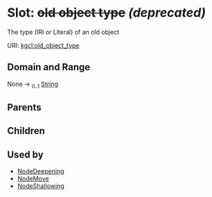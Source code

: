 
# Slot: ~~old object type~~ _(deprecated)_


The type (IRI or Literal) of an old object

URI: [kgcl:old_object_type](http://w3id.org/kgcl_schema/old_object_type)


## Domain and Range

None &#8594;  <sub>0..1</sub> [String](types/String.md)

## Parents


## Children


## Used by

 * [NodeDeepening](NodeDeepening.md)
 * [NodeMove](NodeMove.md)
 * [NodeShallowing](NodeShallowing.md)
